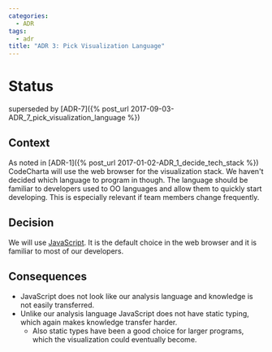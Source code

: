 ```yaml
---
categories:
  - ADR
tags:
  - adr
title: "ADR 3: Pick Visualization Language"
---
```


# Status

superseded by [ADR-7]({% post_url 2017-09-03-ADR_7_pick_visualization_language %})

## Context

As noted in [ADR-1]({% post_url 2017-01-02-ADR_1_decide_tech_stack %}) CodeCharta will use the web browser for the visualization stack.
We haven't decided which language to program in though. The language should be familiar to developers used to OO languages
and allow them to quickly start developing. This is especially relevant if team members change frequently.

## Decision

We will use [JavaScript](https://developer.mozilla.org/de/docs/Web/JavaScript). It is the default choice in the web browser and it is familiar to most of our developers.

## Consequences

- JavaScript does not look like our analysis language and knowledge is not easily transferred.
- Unlike our analysis language JavaScript does not have static typing, which again makes knowledge transfer harder.
  - Also static types have been a good choice for larger programs, which the visualization could eventually become.
